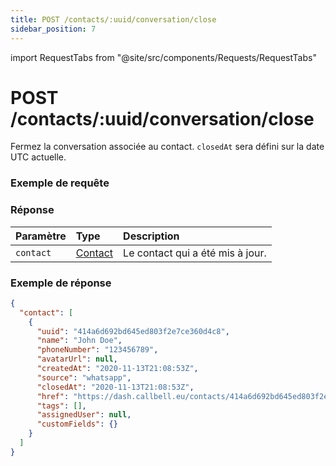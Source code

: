 ```yaml
---
title: POST /contacts/:uuid/conversation/close
sidebar_position: 7
---
```


import RequestTabs from "@site/src/components/Requests/RequestTabs"

# POST /contacts/:uuid/conversation/close

Fermez la conversation associée au contact. `closedAt` sera défini sur la date UTC actuelle.

### Exemple de requête

<RequestTabs endpoint='contacts_api' request="post_contact_conversation_close"/>

### Réponse

| Paramètre | Type                                           | Description                      |
| :-------- | :--------------------------------------------- | :------------------------------- |
| `contact` | [Contact](/api/reference/object_types/contact) | Le contact qui a été mis à jour. |

### Exemple de réponse

```json title=response.json
{
  "contact": [
    {
      "uuid": "414a6d692bd645ed803f2e7ce360d4c8",
      "name": "John Doe",
      "phoneNumber": "123456789",
      "avatarUrl": null,
      "createdAt": "2020-11-13T21:08:53Z",
      "source": "whatsapp",
      "closedAt": "2020-11-13T21:08:53Z",
      "href": "https://dash.callbell.eu/contacts/414a6d692bd645ed803f2e7ce360d4c8",
      "tags": [],
      "assignedUser": null,
      "customFields": {}
    }
  ]
}
```